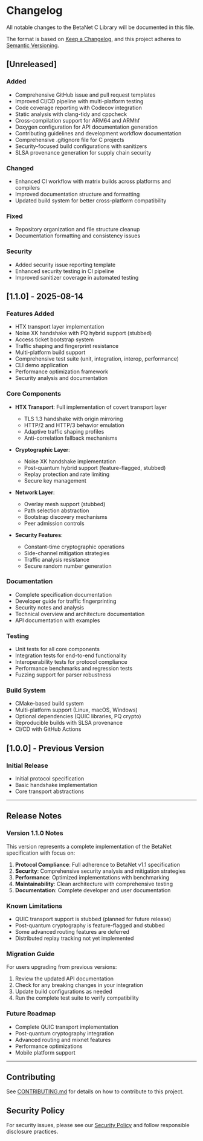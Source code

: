 # Changelog

All notable changes to the BetaNet C Library will be documented in this file.

The format is based on [Keep a Changelog](https://keepachangelog.com/en/1.0.0/),
and this project adheres to [Semantic Versioning](https://semver.org/spec/v2.0.0.html).

## [Unreleased]

### Added

- Comprehensive GitHub issue and pull request templates
- Improved CI/CD pipeline with multi-platform testing
- Code coverage reporting with Codecov integration
- Static analysis with clang-tidy and cppcheck
- Cross-compilation support for ARM64 and ARMhf
- Doxygen configuration for API documentation generation
- Contributing guidelines and development workflow documentation
- Comprehensive .gitignore file for C projects
- Security-focused build configurations with sanitizers
- SLSA provenance generation for supply chain security

### Changed

- Enhanced CI workflow with matrix builds across platforms and compilers
- Improved documentation structure and formatting
- Updated build system for better cross-platform compatibility

### Fixed

- Repository organization and file structure cleanup
- Documentation formatting and consistency issues

### Security

- Added security issue reporting template
- Enhanced security testing in CI pipeline
- Improved sanitizer coverage in automated testing

## [1.1.0] - 2025-08-14

### Features Added

- HTX transport layer implementation
- Noise XK handshake with PQ hybrid support (stubbed)
- Access ticket bootstrap system
- Traffic shaping and fingerprint resistance
- Multi-platform build support
- Comprehensive test suite (unit, integration, interop, performance)
- CLI demo application
- Performance optimization framework
- Security analysis and documentation

### Core Components

- **HTX Transport**: Full implementation of covert transport layer
  - TLS 1.3 handshake with origin mirroring
  - HTTP/2 and HTTP/3 behavior emulation
  - Adaptive traffic shaping profiles
  - Anti-correlation fallback mechanisms

- **Cryptographic Layer**:
  - Noise XK handshake implementation
  - Post-quantum hybrid support (feature-flagged, stubbed)
  - Replay protection and rate limiting
  - Secure key management

- **Network Layer**:
  - Overlay mesh support (stubbed)
  - Path selection abstraction
  - Bootstrap discovery mechanisms
  - Peer admission controls

- **Security Features**:
  - Constant-time cryptographic operations
  - Side-channel mitigation strategies
  - Traffic analysis resistance
  - Secure random number generation

### Documentation

- Complete specification documentation
- Developer guide for traffic fingerprinting
- Security notes and analysis
- Technical overview and architecture documentation
- API documentation with examples

### Testing

- Unit tests for all core components
- Integration tests for end-to-end functionality
- Interoperability tests for protocol compliance
- Performance benchmarks and regression tests
- Fuzzing support for parser robustness

### Build System

- CMake-based build system
- Multi-platform support (Linux, macOS, Windows)
- Optional dependencies (QUIC libraries, PQ crypto)
- Reproducible builds with SLSA provenance
- CI/CD with GitHub Actions

## [1.0.0] - Previous Version

### Initial Release

- Initial protocol specification
- Basic handshake implementation
- Core transport abstractions

---

## Release Notes

### Version 1.1.0 Notes

This version represents a complete implementation of the BetaNet specification
with focus on:

1. **Protocol Compliance**: Full adherence to BetaNet v1.1 specification
2. **Security**: Comprehensive security analysis and mitigation strategies
3. **Performance**: Optimized implementations with benchmarking
4. **Maintainability**: Clean architecture with comprehensive testing
5. **Documentation**: Complete developer and user documentation

### Known Limitations

- QUIC transport support is stubbed (planned for future release)
- Post-quantum cryptography is feature-flagged and stubbed
- Some advanced routing features are deferred
- Distributed replay tracking not yet implemented

### Migration Guide

For users upgrading from previous versions:

1. Review the updated API documentation
2. Check for any breaking changes in your integration
3. Update build configurations as needed
4. Run the complete test suite to verify compatibility

### Future Roadmap

- Complete QUIC transport implementation
- Post-quantum cryptography integration
- Advanced routing and mixnet features
- Performance optimizations
- Mobile platform support

---

## Contributing

See [CONTRIBUTING.md](CONTRIBUTING.md) for details on how to contribute to this project.

## Security Policy

For security issues, please see our [Security Policy](SECURITY_NOTES.md) and
follow responsible disclosure practices.
